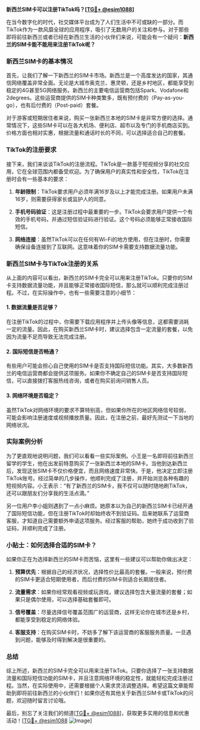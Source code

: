**新西兰SIM卡可以注册TikTok吗？[[TG💪+ @esim1088](https://t.me/s/esim1088)]**

在当今数字化的时代，社交媒体平台成为了人们生活中不可或缺的一部分。而TikTok作为一款风靡全球的应用程序，吸引了无数用户的关注和参与。对于那些即将前往新西兰或者已经在新西兰生活的小伙伴们来说，可能会有一个疑问：**新西兰的SIM卡能不能用来注册TikTok呢？**

### 新西兰SIM卡的基本情况

首先，让我们了解一下新西兰的SIM卡市场。新西兰是一个高度发达的国家，其通信网络覆盖非常全面。无论是大城市奥克兰、惠灵顿，还是乡村地区，都能享受到稳定的4G甚至5G网络服务。新西兰的主要电信运营商包括Spark、Vodafone和2degrees。这些运营商提供的SIM卡种类繁多，既有预付费的（Pay-as-you-go），也有后付费的（Post-paid）套餐。

对于游客或短期居住者来说，购买一张新西兰本地的SIM卡是非常方便的选择。通常情况下，这些SIM卡可以在各大机场、便利店、超市以及专门的手机商店买到。价格方面也相对实惠，根据流量和通话时长的不同，可以选择适合自己的套餐。

### TikTok的注册要求

接下来，我们来谈谈TikTok的注册流程。TikTok是一款基于短视频分享的社交应用，它在全球范围内都备受欢迎。为了确保用户的真实性和安全性，TikTok在注册时会有一些基本的要求：

1. **年龄限制**：TikTok要求用户必须年满16岁及以上才能完成注册。如果用户未满16岁，则需要获得家长或监护人的同意。
   
2. **手机号码验证**：这是注册过程中最重要的一步。TikTok会要求用户提供一个有效的手机号码，并通过短信验证码进行验证。这个号码必须能够正常接收国际短信。

3. **网络连接**：虽然TikTok可以在任何有Wi-Fi的地方使用，但在注册时，你需要确保设备连接到了互联网。这意味着你的SIM卡需要支持数据流量功能。

### 新西兰SIM卡与TikTok注册的关系

从上面的内容可以看出，新西兰的SIM卡完全可以用来注册TikTok。只要你的SIM卡支持数据流量功能，并且能够正常接收国际短信，那么就可以顺利完成注册过程。不过，在实际操作中，也有一些需要注意的小细节：

#### 1. 数据流量是否足够？
在注册TikTok的过程中，你需要下载应用程序并上传头像等信息，这都需要消耗一定的流量。因此，在购买新西兰SIM卡时，建议选择包含一定流量的套餐，以免因为流量不足而导致无法完成注册。

#### 2. 国际短信是否畅通？
有些用户可能会担心自己使用的SIM卡是否支持国际短信功能。其实，大多数新西兰的电信运营商都会提供这项服务。如果你不确定自己的SIM卡是否支持国际短信，可以直接拨打客服热线咨询，或者在购买前询问销售人员。

#### 3. 网络环境是否稳定？
虽然TikTok对网络环境的要求不算特别高，但如果你所在的地区网络信号较弱，可能会影响注册速度或视频播放质量。因此，在注册之前，最好先测试一下当地的网络状况。

### 实际案例分析

为了更直观地说明问题，我们可以看看一些实际案例。小王是一名即将前往新西兰留学的学生，他在出发前特意购买了一张新西兰本地的SIM卡。当他到达新西兰后，发现这张SIM卡不仅价格便宜，而且网络速度非常快。于是，他决定立即注册TikTok账号。经过简单的几步操作，他顺利完成了注册，并开始浏览各种有趣的短视频内容。小王表示：“有了新西兰的SIM卡，我不仅可以随时随地刷TikTok，还可以跟朋友们分享我的生活点滴。”

另一位用户李小姐则遇到了一点小麻烦。她原本以为自己的新西兰SIM卡已经开通了国际短信功能，但在注册TikTok时却始终收不到验证码。后来她联系了运营商客服，才知道自己需要额外申请这项服务。经过客服的帮助，她终于成功收到了验证码，并顺利完成了注册。

### 小贴士：如何选择合适的SIM卡？

如果你正在为选择新西兰的SIM卡而苦恼，这里有一些建议可以帮助你做出决定：

1. **预算优先**：根据自己的经济状况，选择性价比最高的套餐。一般来说，预付费的SIM卡更适合短期使用者，而后付费的SIM卡则适合长期居住者。

2. **流量需求**：如果你经常观看视频或玩游戏，建议选择包含大量流量的套餐；如果只是偶尔使用，可以选择基础套餐即可。

3. **信号覆盖**：尽量选择信号覆盖范围广的运营商，这样无论你在城市还是乡村，都能享受到稳定的网络体验。

4. **客服支持**：在购买SIM卡时，不妨多了解下该运营商的客服服务质量。一旦遇到问题，能够及时得到解决是很重要的。

### 总结

综上所述，新西兰的SIM卡完全可以用来注册TikTok。只要你选择了一张支持数据流量和国际短信功能的SIM卡，并且注意网络环境的稳定性，就能轻松完成注册过程。当然，在实际使用中，还需要根据个人需求灵活调整选择。希望这篇文章能帮助到即将前往新西兰的小伙伴们！如果你还有其他关于新西兰SIM卡或TikTok的问题，欢迎随时留言讨论哦。

最后，别忘了关注我们的频道[[TG💪+ @esim1088](https://t.me/s/esim1088)]，获取更多实用的信息和优惠活动！[[TG💪+ @esim1088](https://t.me/s/esim1088) ![Image](https://i.postimg.cc/4NQfJmqS/Snipaste-2025-05-13-00-14-12.png)]